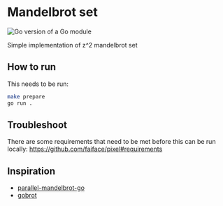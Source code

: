 # Mandelbrot set

![Go version of a Go module](https://img.shields.io/github/go-mod/go-version/vaclav-dvorak/go-game-of-life.svg)

Simple implementation of z^2 mandelbrot set

## How to run

This needs to be run:

```bash
make prepare
go run .
```

## Troubleshoot

There are some requirements that need to be met before this can be run locally: <https://github.com/faiface/pixel#requirements>

## Inspiration

- [parallel-mandelbrot-go](https://github.com/GiselaMD/parallel-mandelbrot-go)
- [gobrot](https://github.com/esimov/gobrot)
